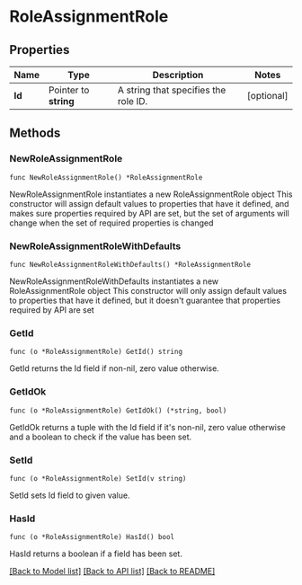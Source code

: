 # RoleAssignmentRole

## Properties

Name | Type | Description | Notes
------------ | ------------- | ------------- | -------------
**Id** | Pointer to **string** | A string that specifies the role ID. | [optional] 

## Methods

### NewRoleAssignmentRole

`func NewRoleAssignmentRole() *RoleAssignmentRole`

NewRoleAssignmentRole instantiates a new RoleAssignmentRole object
This constructor will assign default values to properties that have it defined,
and makes sure properties required by API are set, but the set of arguments
will change when the set of required properties is changed

### NewRoleAssignmentRoleWithDefaults

`func NewRoleAssignmentRoleWithDefaults() *RoleAssignmentRole`

NewRoleAssignmentRoleWithDefaults instantiates a new RoleAssignmentRole object
This constructor will only assign default values to properties that have it defined,
but it doesn't guarantee that properties required by API are set

### GetId

`func (o *RoleAssignmentRole) GetId() string`

GetId returns the Id field if non-nil, zero value otherwise.

### GetIdOk

`func (o *RoleAssignmentRole) GetIdOk() (*string, bool)`

GetIdOk returns a tuple with the Id field if it's non-nil, zero value otherwise
and a boolean to check if the value has been set.

### SetId

`func (o *RoleAssignmentRole) SetId(v string)`

SetId sets Id field to given value.

### HasId

`func (o *RoleAssignmentRole) HasId() bool`

HasId returns a boolean if a field has been set.


[[Back to Model list]](../README.md#documentation-for-models) [[Back to API list]](../README.md#documentation-for-api-endpoints) [[Back to README]](../README.md)


